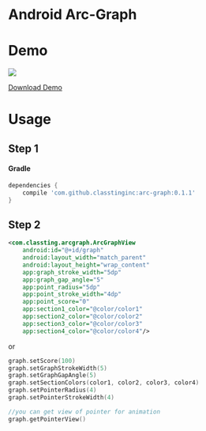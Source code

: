 # Android Arc-Graph

# Demo

![](https://cloud.githubusercontent.com/assets/6572536/25851824/38de7666-3502-11e7-938d-88222c7818e3.gif)

[Download Demo](https://github.com/classtinginc/arc-graph/releases/download/0.1.0/arcgraph-sample.apk)
# Usage

## Step 1

#### Gradle
```groovy
dependencies {
    compile 'com.github.classtinginc:arc-graph:0.1.1'
}
```

## Step 2

```xml
<com.classting.arcgraph.ArcGraphView
    android:id="@+id/graph"
    android:layout_width="match_parent"
    android:layout_height="wrap_content"
    app:graph_stroke_width="5dp"
    app:graph_gap_angle="5"
    app:point_radius="5dp"
    app:point_stroke_width="4dp"
    app:point_score="0"
    app:section1_color="@color/color1"
    app:section2_color="@color/color2"
    app:section3_color="@color/color3"
    app:section4_color="@color/color4"/>
```
or

```kotlin
graph.setScore(100)
graph.setGraphStrokeWidth(5)
graph.setGraphGapAngle(5)
graph.setSectionColors(color1, color2, color3, color4)
graph.setPointerRadius(4)
graph.setPointerStrokeWidth(4)

//you can get view of pointer for animation
graph.getPointerView()
```